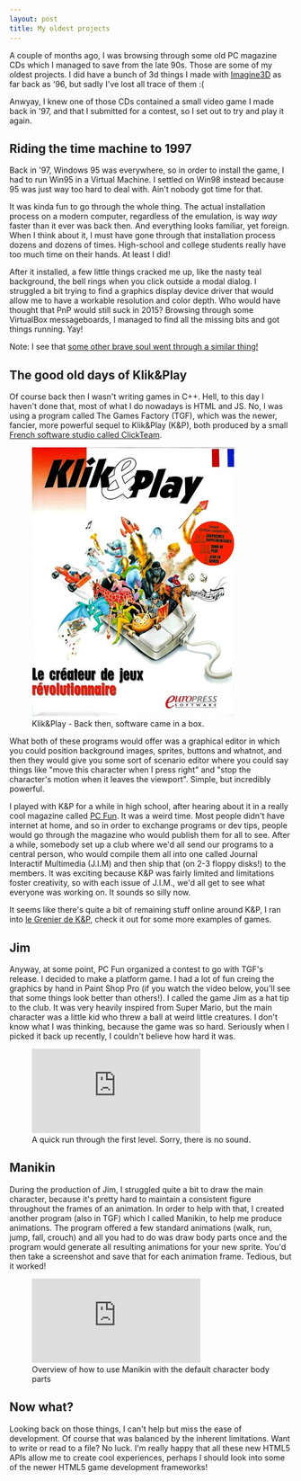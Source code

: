 ```yaml
---
layout: post
title: My oldest projects
---
```


A couple of months ago, I was browsing through some old PC magazine CDs which I managed to save from the late 90s. Those are some of my oldest projects. I did have a bunch of 3d things I made with [Imagine3D](https://en.wikipedia.org/wiki/Imagine_(3D_modeling_software)) as far back as '96, but sadly I've lost all trace of them :(

Anwyay, I knew one of those CDs contained a small video game I made back in '97, and that I submitted for a contest, so I set out to try and play it again.

Riding the time machine to 1997
-------------------------------
Back in '97, Windows 95 was everywhere, so in order to install the game, I had to run Win95 in a Virtual Machine. I settled on Win98 instead because 95 was just way too hard to deal with. Ain't nobody got time for that.

It was kinda fun to go through the whole thing. The actual installation process on a modern computer, regardless of the emulation, is way *way* faster than it ever was back then. And everything looks familiar, yet foreign. When I think about it, I must have gone through that installation process dozens and dozens of times. High-school and college students really have too much time on their hands. At least I did!
 
After it installed, a few little things cracked me up, like the nasty teal background, the bell rings when you click outside a modal dialog. I struggled a bit trying to find a graphics display device driver that would allow me to have a workable resolution and color depth. Who would have thought that PnP would still suck in 2015? Browsing through some VirtualBox messageboards, I managed to find all the missing bits and got things running. Yay!

Note: I see that [some other brave soul went through a similar thing!](https://www.youtube.com/watch?v=fMMY5AT9ITM)

The good old days of Klik&Play
------------------------------
Of course back then I wasn't writing games in C++. Hell, to this day I haven't done that, most of what I do nowadays is HTML and JS. No, I was using a program called The Games Factory (TGF), which was the newer, fancier, more powerful sequel to Klik&Play (K&P), both produced by a small [French software studio called ClickTeam](http://www.clickteam.com/about-clickteam). 

<figure class="content-image">
	<img src="../images/2-Oldies/knp.jpg" alt="A copy of the front of the box K&P came in." width="360" height="480" />
	<figcaption>Klik&Play - Back then, software came in a box.</figcaption>
</figure>

What both of these programs would offer was a graphical editor in which you could position background images, sprites, buttons and whatnot, and then they would give you some sort of scenario editor where you could say things like "move this character when I press right" and "stop the character's motion when it leaves the viewport". Simple, but incredibly powerful.

I played with K&P for a while in high school, after hearing about it in a really cool magazine called [PC Fun](http://www.abandonware-magazines.org/affiche_mag.php?mag=71&num=2580&album=oui). It was a weird time. Most people didn't have internet at home, and so in order to exchange programs or dev tips, people would go through the magazine who would publish them for all to see. After a while, somebody set up a club where we'd all send our programs to a central person, who would compile them all into one called Journal Interactif Multimedia (J.I.M) and then ship that (on 2-3 floppy disks!) to the members. It was exciting because K&P was fairly limited and limitations foster creativity, so with each issue of J.I.M., we'd all get to see what everyone was working on. It sounds so silly now.

It seems like there's quite a bit of remaining stuff online around K&P, I ran into [le Grenier de K&P](http://biblioklik.free.fr/LeGrenierDeKNP/LeGrenierDeKNP.htm), check it out for some more examples of games.

Jim
---
Anyway, at some point, PC Fun organized a contest to go with TGF's release. I decided to make a platform game. I had a lot of fun creing the graphics by hand in Paint Shop Pro (if you watch the video below, you'll see that some things look better than others!). I called the game Jim as a hat tip to the club. It was very heavily inspired from Super Mario, but the main character was a little kid who threw a ball at weird little creatures. I don't know what I was thinking, because the game was so hard. Seriously when I picked it back up recently, I couldn't believe how hard it 
was.

<figure class="content-youtube">
	<iframe src="http://www.youtube.com/embed/ecVFHTsCt3Q" frameborder="0" allowfullscreen></iframe>
	<figcaption>A quick run through the first level. Sorry, there is no sound.</figcaption>
</figure>

Manikin
-------
During the production of Jim, I struggled quite a bit to draw the main character, because it's pretty hard to maintain a consistent figure throughout the frames of an animation. In order to help with that, I created another program (also in TGF) which I called Manikin, to help me produce animations. The program offered a few standard animations (walk, run, jump, fall, crouch) and all you had to do was draw body parts once and the program would generate all resulting animations for your new sprite. You'd then take a screenshot and save that for each animation frame. Tedious, but it worked!

<figure class="content-youtube">
	<iframe src="http://www.youtube.com/embed/z-y0GZhf5kE" frameborder="0" allowfullscreen></iframe>
	<figcaption>Overview of how to use Manikin with the default character body parts</figcaption>
</figure>

Now what?
---------
Looking back on those things, I can't help but miss the ease of development. Of course that was balanced by the inherent limitations. Want to write or read to a file? No luck. I'm really happy that all these new HTML5 APIs allow me to create cool experiences, perhaps I should look into some of the newer HTML5 game development frameworks!




